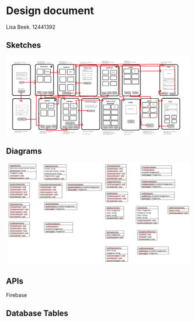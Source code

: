 # Design document  
Lisa Beek. 12441392  
  
## Sketches  
![img](https://github.com/lisa259/MinorProject/blob/master/doc/project.png)

## Diagrams
![img](https://github.com/lisa259/MinorProject/blob/master/doc/schematisch.png)

## APIs
Firebase

## Database Tables
